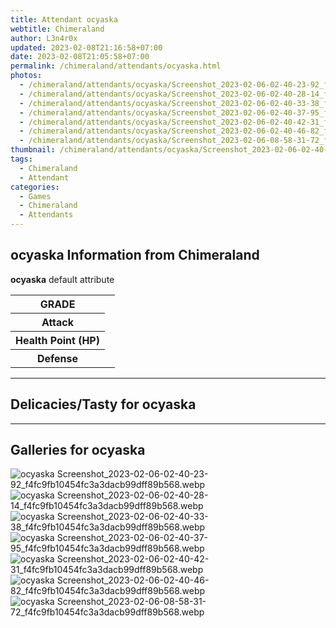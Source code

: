 ```yaml
---
title: Attendant ocyaska
webtitle: Chimeraland
author: L3n4r0x
updated: 2023-02-08T21:16:58+07:00
date: 2023-02-08T21:05:58+07:00
permalink: /chimeraland/attendants/ocyaska.html
photos:
  - /chimeraland/attendants/ocyaska/Screenshot_2023-02-06-02-40-23-92_f4fc9fb10454fc3a3dacb99dff89b568.webp
  - /chimeraland/attendants/ocyaska/Screenshot_2023-02-06-02-40-28-14_f4fc9fb10454fc3a3dacb99dff89b568.webp
  - /chimeraland/attendants/ocyaska/Screenshot_2023-02-06-02-40-33-38_f4fc9fb10454fc3a3dacb99dff89b568.webp
  - /chimeraland/attendants/ocyaska/Screenshot_2023-02-06-02-40-37-95_f4fc9fb10454fc3a3dacb99dff89b568.webp
  - /chimeraland/attendants/ocyaska/Screenshot_2023-02-06-02-40-42-31_f4fc9fb10454fc3a3dacb99dff89b568.webp
  - /chimeraland/attendants/ocyaska/Screenshot_2023-02-06-02-40-46-82_f4fc9fb10454fc3a3dacb99dff89b568.webp
  - /chimeraland/attendants/ocyaska/Screenshot_2023-02-06-08-58-31-72_f4fc9fb10454fc3a3dacb99dff89b568.webp
thumbnail: /chimeraland/attendants/ocyaska/Screenshot_2023-02-06-02-40-23-92_f4fc9fb10454fc3a3dacb99dff89b568.webp
tags:
  - Chimeraland
  - Attendant
categories:
  - Games
  - Chimeraland
  - Attendants
---
```


<section id="bootstrap-wrapper"><link rel="stylesheet" href="https://cdn.statically.io/gh/dimaslanjaka/Web-Manajemen/40ac3225/css/bootstrap-4.5-wrapper.css"/><h2>ocyaska Information from Chimeraland</h2><p><b>ocyaska</b> default attribute <table><tr><th>GRADE</th><td></td></tr><tr><th>Attack</th><td></td></tr><tr><th>Health Point (HP)</th><td></td></tr><tr><th>Defense</th><td></td></tr></table></p><hr/><h2>Delicacies/Tasty for ocyaska</h2><hr/><div id="gallery"><h2>Galleries for ocyaska</h2><div class="row"><div class="col-lg-6 col-12"><img src="/chimeraland/attendants/ocyaska/Screenshot_2023-02-06-02-40-23-92_f4fc9fb10454fc3a3dacb99dff89b568.webp" alt="ocyaska Screenshot_2023-02-06-02-40-23-92_f4fc9fb10454fc3a3dacb99dff89b568.webp"/></div><div class="col-lg-6 col-12"><img src="/chimeraland/attendants/ocyaska/Screenshot_2023-02-06-02-40-28-14_f4fc9fb10454fc3a3dacb99dff89b568.webp" alt="ocyaska Screenshot_2023-02-06-02-40-28-14_f4fc9fb10454fc3a3dacb99dff89b568.webp"/></div><div class="col-lg-6 col-12"><img src="/chimeraland/attendants/ocyaska/Screenshot_2023-02-06-02-40-33-38_f4fc9fb10454fc3a3dacb99dff89b568.webp" alt="ocyaska Screenshot_2023-02-06-02-40-33-38_f4fc9fb10454fc3a3dacb99dff89b568.webp"/></div><div class="col-lg-6 col-12"><img src="/chimeraland/attendants/ocyaska/Screenshot_2023-02-06-02-40-37-95_f4fc9fb10454fc3a3dacb99dff89b568.webp" alt="ocyaska Screenshot_2023-02-06-02-40-37-95_f4fc9fb10454fc3a3dacb99dff89b568.webp"/></div><div class="col-lg-6 col-12"><img src="/chimeraland/attendants/ocyaska/Screenshot_2023-02-06-02-40-42-31_f4fc9fb10454fc3a3dacb99dff89b568.webp" alt="ocyaska Screenshot_2023-02-06-02-40-42-31_f4fc9fb10454fc3a3dacb99dff89b568.webp"/></div><div class="col-lg-6 col-12"><img src="/chimeraland/attendants/ocyaska/Screenshot_2023-02-06-02-40-46-82_f4fc9fb10454fc3a3dacb99dff89b568.webp" alt="ocyaska Screenshot_2023-02-06-02-40-46-82_f4fc9fb10454fc3a3dacb99dff89b568.webp"/></div><div class="col-lg-6 col-12"><img src="/chimeraland/attendants/ocyaska/Screenshot_2023-02-06-08-58-31-72_f4fc9fb10454fc3a3dacb99dff89b568.webp" alt="ocyaska Screenshot_2023-02-06-08-58-31-72_f4fc9fb10454fc3a3dacb99dff89b568.webp"/></div></div></div></section>